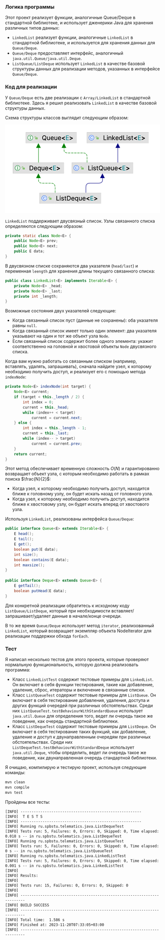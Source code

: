 ### Логика программы

Этот проект реализует функции, аналогичные Queue/Deque в стандартной библиотеке, и использует дженерики Java для хранения различных типов данных:

- `LinkedList` реализует функции, аналогичные `LinkedList` в стандартной библиотеке, и используется для хранения данных для `Queue/Deque`.
- `Queue/Deque` предоставляет интерфейс, аналогичный `java.util.Queue/java.util.Deque`.
- `ListQueue/ListDeque` использует `LinkedList` в качестве базовой структуры данных для реализации методов, указанных в интерфейсе `Queue/Deque`.

### Код для реализации

У `Queue/Deque` есть две реализации с `Array/LinkedList` в стандартной библиотеке. Здесь я решил реализовать `LinkedList` в качестве базовой структуры данных.

Схема структуры классов выглядит следующим образом:

![uml](https://github.com/guiqiqi/java-lab2-queue/raw/main/uml.png?raw=true)

`LinkedList` поддерживает двусвязный список. Узлы связанного списка определяются следующим образом:

```java
private static class Node<E> {
    public Node<E> prev;
    public Node<E> next;
    public E data;
}
```

В двусвязном списке сохраняются два указателя (`head/last`) и переменная `leength` для хранения длины текущего связанного списка:

```java
public class LinkedList<E> implements Iterable<E> {
    private Node<E> _head;
    private Node<E> _last;
    private int _length;
}
```

Возможные состояния двух указателей следующие:

- Когда связанный список пуст (данные не сохранены): оба указателя равны `null`.
- Когда связанный список имеет только один элемент: два указателя указывают на один и тот же объект узла `Node`.
- Если связанный список содержит более одного элемента: укажит соответственно на головной и хвостовой объекты `Node` двусвязного списка.

Когда вам нужно работать со связанным списком (например, вставлять, удалять, запрашивать), сначала найдите узел, к которому необходимо получить доступ, и реализует его с помощью метода `indexNode`:

```java
private Node<E> indexNode(int target) {
    Node<E> current;
    if (target < this._length / 2) {
        int index = 0;
        current = this._head;
        while (index++ < target)
            current = current.next;
    } else {
        int index = this._length - 1;
        current = this._last;
        while (index-- > target)
            current = current.prev;
    }
    return current;
}
```

Этот метод обеспечивает временную сложность $O(N)$ и гарантированно возвращает объект узла, с которым необходимо работать в рамках поиска $\frac{N}{2}$:

- Когда узел, к которому необходимо получить доступ, находится ближе к головному узлу, он будет искать назад от головного узла.
- Когда узел, к которому необходимо получить доступ, находится ближе к хвостовому узлу, он будет искать вперед от хвостового узла.

Используя `LinkedList`, реализованы интерфейса `Queue/Deque`:

```java
public interface Queue<E> extends Iterable<E> {
    E head();
    E tail();
    E get();
    boolean put(E data);
    int size();
    boolean contains(E data);
    int maxsize();
}

public interface Deque<E> extends Queue<E> {
    E getTail();
    boolean putHead(E data);
}
```

Для конкретной реализации обратитесь к исходному коду `ListQueue/ListDeque`, который при необходимости вставляет/запрашивает/удаляет данные в начале/конце очереди.

В то же время `Queue/Deque` использует метод `iterator`, реализованный `LinkedList`, который возвращает экземпляр объекта NodeIterator для реализации поддержки обхода `forEach`.

### Тест

Я написал несколько тестов для этого проекта, которые проверяют нормальную функциональность, которую должна реализовать программа:

- Класс `LinkedListTest` содержит тестовые примеры для `LinkedList`. Он включает в себя функции тестирования, такие как добавление, удаление, сброс, итераторы и включение в связанные списки.
- Класс `ListQueueTest` содержит тестовые примеры для `ListQueue`. Он включает в себя тестирование добавления, удаления, доступа и других функций очередей при различных обстоятельствах. Среди них `ListQueueTest.testBehaviourWithStandardQueue` использует `java.util.Queue` для определения того, ведет ли очередь такое же поведение, как очередь стандартной библиотеки.
- Класс `ListDequeTest` содержит тестовые примеры для `ListDeque`. Он включает в себя тестирование таких функций, как добавление, удаление и доступ к двунаправленным очередям при различных обстоятельствах. Среди них `ListDequeTest.testBehaviourWithStandardDeque` использует `java.util.Deque`, чтобы определить, ведет ли очередь такое же поведение, как двунаправленная очередь стандартной библиотеки.

Я очищаю, компилирую и тестирую проект, используя следующие команды:

```bash
mvn clean
mvn compile
mvn test
```

Пройдены все тесты:

```
[INFO] -------------------------------------------------------
[INFO]  T E S T S
[INFO] -------------------------------------------------------
[INFO] Running ru.spbstu.telematics.java.ListDequeTest
[INFO] Tests run: 5, Failures: 0, Errors: 0, Skipped: 0, Time elapsed: 0.018 s -- in ru.spbstu.telematics.java.ListDequeTest
[INFO] Running ru.spbstu.telematics.java.ListQueueTest
[INFO] Tests run: 5, Failures: 0, Errors: 0, Skipped: 0, Time elapsed: 0 s -- in ru.spbstu.telematics.java.ListQueueTest
[INFO] Running ru.spbstu.telematics.java.LinkedListTest
[INFO] Tests run: 5, Failures: 0, Errors: 0, Skipped: 0, Time elapsed: 0.001 s -- in ru.spbstu.telematics.java.LinkedListTest
[INFO] 
[INFO] Results:
[INFO] 
[INFO] Tests run: 15, Failures: 0, Errors: 0, Skipped: 0
[INFO] 
[INFO] ------------------------------------------------------------------------
[INFO] BUILD SUCCESS
[INFO] ------------------------------------------------------------------------
[INFO] Total time:  1.586 s
[INFO] Finished at: 2023-11-20T07:33:05+03:00
[INFO] ------------------------------------------------------------------------
```